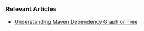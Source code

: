### Relevant Articles

- [Understanding Maven Dependency Graph or Tree](https://www.baeldung.com/maven-dependency-graph)
